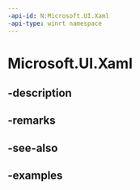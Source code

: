```yaml
---
-api-id: N:Microsoft.UI.Xaml
-api-type: winrt namespace
---
```


<!-- Namespace syntax.
namespace Microsoft.UI.Xaml 
-->

# Microsoft.UI.Xaml

## -description

## -remarks

## -see-also

## -examples

